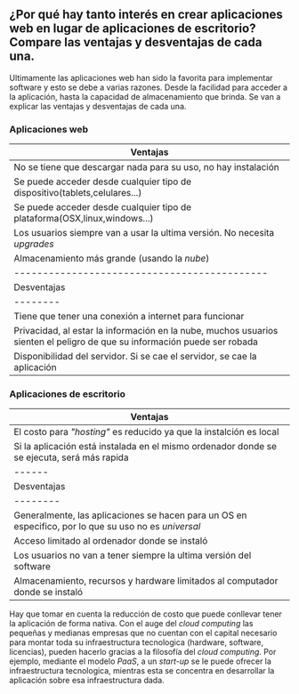 ## ¿Por qué hay tanto interés en crear aplicaciones web en lugar de aplicaciones de escritorio? Compare las ventajas y desventajas de cada una.
Ultimamente las aplicaciones web han sido la favorita para implementar software y esto se debe a varias razones. Desde la facilidad para acceder a la aplicación, hasta la capacidad de almacenamiento que brinda. Se van a explicar las ventajas y desventajas de cada una.

### Aplicaciones web


|Ventajas|
|--------|
|No se tiene que descargar nada para su uso, no hay instalación|
|Se puede acceder desde cualquier tipo de dispositivo(tablets,celulares...)|
|Se puede acceder desde cualquier tipo de plataforma(OSX,linux,windows...)|
|Los usuarios siempre van a usar la ultima versión. No necesita _upgrades_|
|Almacenamiento más grande (usando la _nube_)|
|--------------------------------------------|
|Desventajas|
|--------|
|Tiene que tener una conexión a internet para funcionar|
|Privacidad, al estar la información en la nube, muchos usuarios sienten el peligro de que su información puede ser robada |
|Disponibilidad del servidor. Si se cae el servidor, se cae la aplicación|


### Aplicaciones de escritorio


|Ventajas|
|--------|
|El costo para _"hosting"_ es reducido ya que la instalción es local|
|Si la aplicación está instalada en el mismo ordenador donde se se ejecuta, será más rapida|
|------|
|Desventajas|
|--------|
|Generalmente, las aplicaciones se hacen para un OS en especifico, por lo que su uso no es _universal_|
|Acceso limitado al ordenador donde se instaló|
|Los usuarios no van a tener siempre la ultima versión del software|
|Almacenamiento, recursos y hardware limitados al computador donde se instaló|



Hay que tomar en cuenta la reducción de costo que puede conllevar tener la aplicación de forma nativa. Con el auge del _cloud computing_ las pequeñas y medianas empresas que no cuentan con el capital necesario para montar toda su infraestructura tecnologica (hardware, software, licencias), pueden hacerlo gracias a la filosofía del _cloud computing_. Por ejemplo, mediante el modelo _PaaS_, a un _start-up_ se le puede ofrecer la infraestructura tecnologica, mientras esta se concentra en desarrollar la aplicación sobre esa infraestructura dada.



